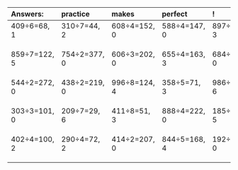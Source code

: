 | Answers: | practice | makes | perfect | ! |
| :--- | :--- | :--- | :--- | :--- |
| 409÷6=68, 1 | 310÷7=44, 2 | 608÷4=152, 0 | 588÷4=147, 0 | 897÷6=149, 3 | 
|   |   |   |   |   | 
|   |   |   |   |   | 
|   |   |   |   |   | 
| 859÷7=122, 5 | 754÷2=377, 0 | 606÷3=202, 0 | 655÷4=163, 3 | 684÷2=342, 0 | 
|   |   |   |   |   | 
|   |   |   |   |   | 
|   |   |   |   |   | 
| 544÷2=272, 0 | 438÷2=219, 0 | 996÷8=124, 4 | 358÷5=71, 3 | 986÷7=140, 6 | 
|   |   |   |   |   | 
|   |   |   |   |   | 
|   |   |   |   |   | 
| 303÷3=101, 0 | 209÷7=29, 6 | 411÷8=51, 3 | 888÷4=222, 0 | 185÷9=20, 5 | 
|   |   |   |   |   | 
|   |   |   |   |   | 
|   |   |   |   |   | 
| 402÷4=100, 2 | 290÷4=72, 2 | 414÷2=207, 0 | 844÷5=168, 4 | 192÷8=24, 0 | 
|   |   |   |   |   | 
|   |   |   |   |   | 
|   |   |   |   |   | 
